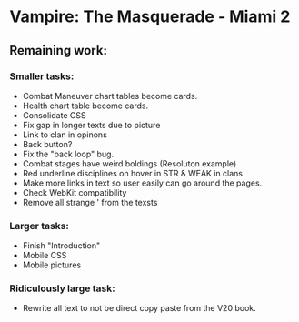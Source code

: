 # Vampire: The Masquerade - Miami 2

## Remaining work:
### Smaller tasks:
- Combat Maneuver chart tables become cards.
- Health chart table become cards.
- Consolidate CSS
- Fix gap in longer texts due to picture
- Link to clan in opinons
- Back button?
- Fix the "back loop" bug.
- Combat stages have weird boldings (Resoluton example)
- Red underline disciplines on hover in STR & WEAK in clans
- Make more links in text so user easily can go around the pages.
- Check WebKit compatibility
- Remove all strange ' from the texsts


### Larger tasks:
- Finish "Introduction"
- Mobile CSS
- Mobile pictures

### Ridiculously large task:
- Rewrite all text to not be direct copy paste from the V20 book.